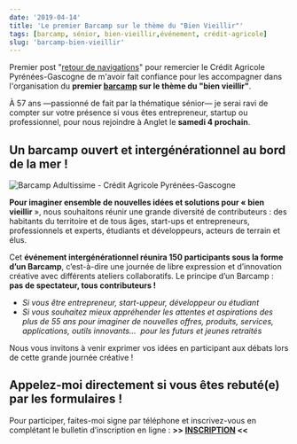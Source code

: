 ```yaml
---
date: '2019-04-14'
title: 'Le premier Barcamp sur le thème du "Bien Vieillir"'
tags: [barcamp, sénior, bien-vieillir,événement, crédit-agricole]
slug: 'barcamp-bien-vieillir'
---
```


Premier post "[retour de navigations](http://ducamp.me/Xtof/navigations)" pour remercier le Crédit Agricole Pyrénées-Gascogne de m'avoir fait confiance pour les accompagner dans l'organisation du **premier [barcamp](http://ducamp.me/barcamp) sur le thème du "bien vieillir"**. 

À 57 ans —passionné de fait par la thématique sénior— je serai ravi de compter sur votre présence si vous êtes entrepreneur, startup ou professionnel, pour nous rejoindre à Anglet le **samedi 4 prochain**.

## Un barcamp ouvert et intergénérationnel au bord de la mer ! 

![Barcamp Adultissime - Crédit Agricole Pyrénées-Gascogne](https://monosnap.com/image/MEHdLiDkJDINlwmRbs2ANGTyC4cr1u.png)

**Pour imaginer ensemble de nouvelles idées et solutions pour « bien vieillir** », nous souhaitons réunir une grande diversité de contributeurs : des habitants du territoire et de tous âges, start-ups et entrepreneurs, professionnels et experts, étudiants et développeurs, acteurs de terrain et élus.

Cet **événement intergénérationnel réunira 150 participants sous la forme d’un Barcamp**, c’est-à-dire une journée de libre expression et d’innovation créative avec différents ateliers collaboratifs. Le principe d’un Barcamp : **pas de spectateur, tous contributeurs !** 

- *Si vous être entrepreneur, start-uppeur, développeur ou étudiant*
- *Si vous souhaitez mieux appréhender les attentes et aspirations des plus de 55 ans pour imaginer de nouvelles offres, produits, services, applications, outils innovants…  pour les futurs et jeunes retraités*

Nous vous invitons à venir exprimer vos idées en participant aux débats lors de cette grande journée créative !

## Appelez-moi directement si vous êtes rebuté(e) par les formulaires ! 

Pour participer, faites-moi signe par téléphone et inscrivez-vous en complétant le bulletin d’inscription en ligne : **>> [INSCRIPTION](https://www.ca-pyrenees-gascogne.fr/la-journee-connexions.html) <<**





